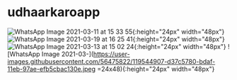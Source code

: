 # udhaarkaroapp
![WhatsApp Image 2021-03-11 at 15 33 55](https://user-images.githubusercontent.com/56475822/119544822-bcd60080-bdaf-11eb-84c0-22660e70dbf0.jpeg){:height="24px" width="48px"}
![WhatsApp Image 2021-03-19 at 16 25 41](https://user-images.githubusercontent.com/56475822/119544862-c5c6d200-bdaf-11eb-964b-640999d623db.jpeg){:height="24px" width="48px"}
![WhatsApp Image 2021-03-13 at 15 02 24](https://user-images.githubusercontent.com/56475822/119544890-ce1f0d00-bdaf-11eb-8101-b05df2f1c634.jpeg){:height="24px" width="48px"}
![WhatsApp Image 2021-03-](https://user-images.githubusercontent.com/56475822/119544907-d37c5780-bdaf-11eb-97ae-efb5cbac130e.jpeg =24x48){:height="24px" width="48px"}

